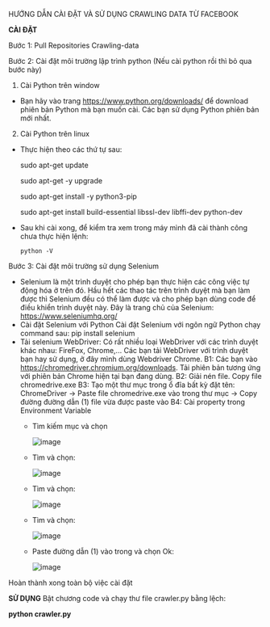 HƯỚNG DẪN CÀI ĐẶT VÀ SỬ DỤNG CRAWLING DATA TỪ FACEBOOK

**CÀI ĐẶT**

Bước 1: Pull Repositories Crawling-data

Bước 2: Cài đặt môi trường lập trình python (Nếu cài python rồi thì bỏ qua bước này)
1. Cài Python trên window
  - Bạn hãy vào trang https://www.python.org/downloads/ để download phiên bản Python mà bạn muốn cài. Các bạn sử dụng Python phiên bản mới nhất.
2. Cài Python trên linux
  -  Thực hiện theo các thứ tự sau:
 
      sudo apt-get update
      
      sudo apt-get -y upgrade
      
      sudo apt-get install -y python3-pip
      
      sudo apt-get install build-essential libssl-dev libffi-dev python-dev
      
- Sau khi cài xong, để kiểm tra xem trong máy mình đã cài thành công chưa thực hiện lệnh:

      python -V
 
 Bước 3: Cài đặt môi trường sử dụng Selenium
- Selenium là một trình duyệt cho phép bạn thực hiện các công việc tự động hóa ở trên đó. Hầu hết các thao tác trên trình duyệt mà bạn làm được thì Selenium đều có thể làm được và cho phép bạn dùng code để điều khiển trình duyệt này.
Đây là trang chủ của Selenium: https://www.seleniumhq.org/
- Cài đặt Selenium với Python
Cài đặt Selenium với ngôn ngữ Python chạy command sau:
      pip install selenium
- Tải selenium WebDriver: Có rất nhiều loại WebDriver với các trình duyệt khác nhau: FireFox, Chrome,...
Các bạn tải WebDriver với trình duyệt bạn hay sử dụng, ở đây mình dùng Webdriver Chrome.
  B1: Các bạn vào https://chromedriver.chromium.org/downloads. Tải phiên bản tương ứng với phiên bản Chrome hiện tại bạn đang dùng.
  B2: Giải nén file. Copy file chromedrive.exe
  B3: Tạo một thư mục trong ổ đĩa bất kỳ đặt tên: ChromeDriver -> Paste file chromedrive.exe vào trong thư mục -> Copy đường đường dẫn (1)  file vừa được paste vào 
  B4: Cài property trong Environment Variable
    + Tìm kiếm mục và chọn
    
      ![image](https://user-images.githubusercontent.com/58686853/154920441-2385f35c-07f8-4414-9129-67176a69844b.png)
    + Tìm và chọn:
    
      ![image](https://user-images.githubusercontent.com/58686853/154920724-ee33737c-bd2c-4422-aa4d-1ca68db0698e.png)
    + Tìm và chọn:
    
      ![image](https://user-images.githubusercontent.com/58686853/154921211-002e829f-0b81-4c97-86f3-6820e214fab1.png)
    + Tìm và chọn:
    
      ![image](https://user-images.githubusercontent.com/58686853/154921427-c4845518-df11-4b33-9f1d-ff6f1b7fe4f4.png)
    + Paste đường dẫn (1) vào trong và chọn Ok:
    
      ![image](https://user-images.githubusercontent.com/58686853/154921955-79b72bde-7af9-40eb-8496-ec5ba3e23809.png)

Hoàn thành xong toàn bộ việc cài đặt

**SỬ DỤNG**
Bật chương code và chạy thư file crawler.py bằng lệch: 

  **python crawler.py**




